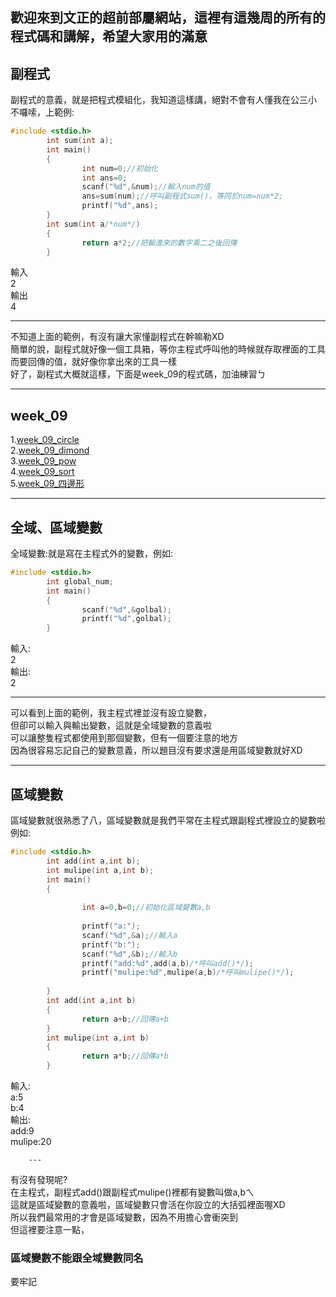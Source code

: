 ## 歡迎來到文正的超前部屬網站，這裡有這幾周的所有的程式碼和講解，希望大家用的滿意
副程式
---
副程式的意義，就是把程式模組化，我知道這樣講，絕對不會有人懂我在公三小<br>
不囉嗦，上範例:
```c
#include <stdio.h>
        int sum(int a);
        int main()
        {
                int num=0;//初始化
                int ans=0;
                scanf("%d",&num);//輸入num的值
                ans=sum(num);//呼叫副程式sum()，等同於num=num*2;
                printf("%d",ans);
        }
        int sum(int a/*num*/)
        {
                return a*2;//把輸進來的數字乘二之後回傳
        }
 ```
輸入<br>
   2<br>
輸出<br>
   4<br>
   
---

 不知道上面的範例，有沒有讓大家懂副程式在幹嘛勒XD<br>
 簡單的說，副程式就好像一個工具箱，等你主程式呼叫他的時候就存取裡面的工具<br>
 而要回傳的值，就好像你拿出來的工具一樣<br>
 好了，副程式大概就這樣，下面是week_09的程式碼，加油練習ㄅ
 
---
## week_09<br>
   1.<a href="https://github.com/nicktsao88/nicktsao88.github.io/blob/main/week_09/week_09_circle.c">week_09_circle</a><br>
   2.<a href="https://github.com/nicktsao88/nicktsao88.github.io/blob/main/week_09/week_09_dimond.c">week_09_dimond</a><br>
   3.<a href="https://github.com/nicktsao88/nicktsao88.github.io/blob/main/week_09/week_09_pow.c">week_09_pow</a><br>
   4.<a href="https://github.com/nicktsao88/nicktsao88.github.io/blob/main/week_09/week_09_sort.c">week_09_sort</a><br>
   5.<a href="https://github.com/nicktsao88/nicktsao88.github.io/blob/main/week_09/week_09_%E5%9B%9B%E9%82%8A%E5%BD%A2.c">week_09_四邊形</a><br>
   
---

全域、區域變數
---
全域變數:就是寫在主程式外的變數，例如:
```c
#include <stdio.h>
        int global_num;
        int main()
        {
                scanf("%d",&golbal);
                printf("%d",golbal);
        }
```
輸入:<br>
    2<br>
輸出:<br>
    2
    
---
可以看到上面的範例，我主程式裡並沒有設立變數，<br>
但卻可以輸入與輸出變數，這就是全域變數的意義啦<br>
可以讓整隻程式都使用到那個變數，但有一個要注意的地方<br>
因為很容易忘記自己的變數意義，所以題目沒有要求還是用區域變數就好XD<br>

---
區域變數
---
區域變數就很熟悉了八，區域變數就是我們平常在主程式跟副程式裡設立的變數啦<br>
例如:
```c
#include <stdio.h>
        int add(int a,int b);
        int mulipe(int a,int b);
        int main()
        {
        
                int a=0,b=0;//初始化區域變數a,b
                
                printf("a:");
                scanf("%d",&a);//輸入a
                printf("b:");
                scanf("%d",&b);//輸入b
                printf("add:%d",add(a,b)/*呼叫add()*/);
                printf("mulipe:%d",mulipe(a,b)/*呼叫mulipe()*/);
                
        }
        int add(int a,int b)
        {
                return a+b;//回傳a+b
        }
        int mulipe(int a,int b)
        {
                return a*b;//回傳a*b
        }
```
輸入:<br>
        a:5<br>
        b:4<br>
輸出:<br>
        add:9<br>
        mulipe:20<br>
        
        ---
有沒有發現呢?<br>
在主程式，副程式add()跟副程式mulipe()裡都有變數叫做a,bㄟ<br>
這就是區域變數的意義啦，區域變數只會活在你設立的大括弧裡面喔XD<br>
所以我們最常用的才會是區域變數，因為不用擔心會衝突到<br>
但這裡要注意一點， <h3> 區域變數不能跟全域變數同名 </h3> 要牢記 
        
     


















